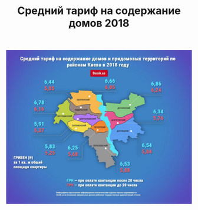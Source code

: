 ﻿---
layout: default
title: Средний тариф на содержание домов 2018
published: true
description: Сравнение среднего тарифа на содержание дома по районам Киева
picture: /assets/images/average-house-maintenance-tariff-2018_thumb.jpg
---

<center><img src="/assets/images/average-house-maintenance-tariff-2018.png"></center>